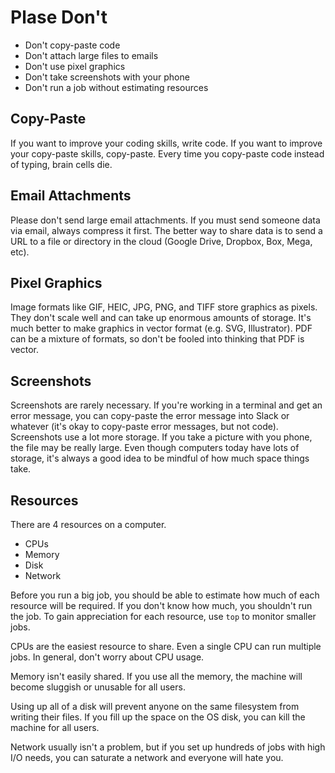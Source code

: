 Plase Don't
===========

+ Don't copy-paste code
+ Don't attach large files to emails
+ Don't use pixel graphics
+ Don't take screenshots with your phone
+ Don't run a job without estimating resources

## Copy-Paste ##

If you want to improve your coding skills, write code. If you want to improve
your copy-paste skills, copy-paste. Every time you copy-paste code instead of
typing, brain cells die.

## Email Attachments ##

Please don't send large email attachments. If you must send someone data via
email, always compress it first. The better way to share data is to send a URL
to a file or directory in the cloud (Google Drive, Dropbox, Box, Mega, etc).

## Pixel Graphics ##

Image formats like GIF, HEIC, JPG, PNG, and TIFF store graphics as pixels. They
don't scale well and can take up enormous amounts of storage. It's much better
to make graphics in vector format (e.g. SVG, Illustrator). PDF can be a mixture
of formats, so don't be fooled into thinking that PDF is vector.

## Screenshots ##

Screenshots are rarely necessary. If you're working in a terminal and get an
error message, you can copy-paste the error message into Slack or whatever
(it's okay to copy-paste error messages, but not code). Screenshots use a lot
more storage. If you take a picture with you phone, the file may be really
large. Even though computers today have lots of storage, it's always a good
idea to be mindful of how much space things take.

## Resources ##

There are 4 resources on a computer.

+ CPUs
+ Memory
+ Disk
+ Network

Before you run a big job, you should be able to estimate how much of each
resource will be required. If you don't know how much, you shouldn't run the
job. To gain appreciation for each resource, use `top` to monitor smaller jobs.

CPUs are the easiest resource to share. Even a single CPU can run multiple
jobs. In general, don't worry about CPU usage.

Memory isn't easily shared. If you use all the memory, the machine will become
sluggish or unusable for all users.

Using up all of a disk will prevent anyone on the same filesystem from writing
their files. If you fill up the space on the OS disk, you can kill the machine
for all users.

Network usually isn't a problem, but if you set up hundreds of jobs with high
I/O needs, you can saturate a network and everyone will hate you.
